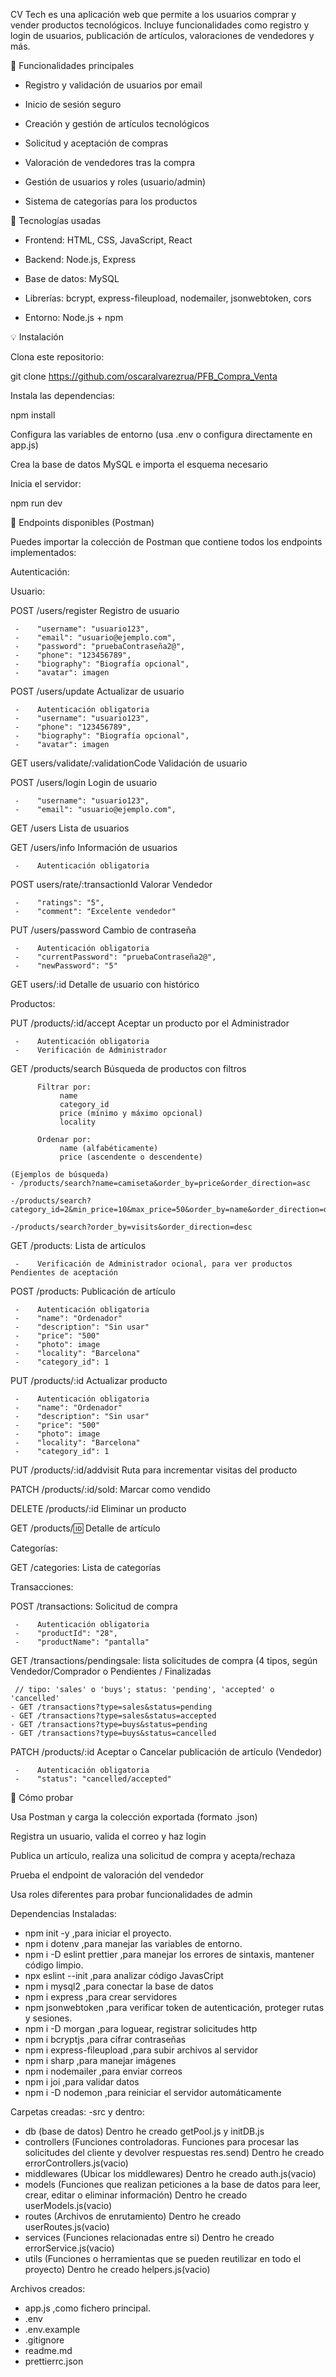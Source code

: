 CV Tech es una aplicación web que permite a los usuarios comprar y vender productos tecnológicos. Incluye funcionalidades como registro y login de usuarios, publicación de artículos, valoraciones de vendedores y más.

🚀 Funcionalidades principales

- Registro y validación de usuarios por email

- Inicio de sesión seguro

- Creación y gestión de artículos tecnológicos

- Solicitud y aceptación de compras

- Valoración de vendedores tras la compra

- Gestión de usuarios y roles (usuario/admin)

- Sistema de categorías para los productos

🔧 Tecnologías usadas

- Frontend: HTML, CSS, JavaScript, React

- Backend: Node.js, Express

- Base de datos: MySQL

- Librerías: bcrypt, express-fileupload, nodemailer, jsonwebtoken, cors

- Entorno: Node.js + npm

💡 Instalación

Clona este repositorio:

git clone https://github.com/oscaralvarezrua/PFB_Compra_Venta

Instala las dependencias:

npm install

Configura las variables de entorno (usa .env o configura directamente en app.js)

Crea la base de datos MySQL e importa el esquema necesario

Inicia el servidor:

npm run dev

🔌 Endpoints disponibles (Postman)

Puedes importar la colección de Postman que contiene todos los endpoints implementados:

Autenticación:

Usuario:

POST /users/register Registro de usuario

     -    "username": "usuario123",
     -    "email": "usuario@ejemplo.com",
     -    "password": "pruebaContraseña2@",
     -    "phone": "123456789",
     -    "biography": "Biografía opcional",
     -    "avatar": imagen

POST /users/update Actualizar de usuario

     -    Autenticación obligatoria
     -    "username": "usuario123",
     -    "phone": "123456789",
     -    "biography": "Biografía opcional",
     -    "avatar": imagen

GET users/validate/:validationCode Validación de usuario

POST /users/login Login de usuario

     -    "username": "usuario123",
     -    "email": "usuario@ejemplo.com",

GET /users Lista de usuarios

GET /users/info Información de usuarios

     -    Autenticación obligatoria

POST users/rate/:transactionId Valorar Vendedor

     -    "ratings": "5",
     -    "comment": "Excelente vendedor"

PUT /users/password Cambio de contraseña

     -    Autenticación obligatoria
     -    "currentPassword": "pruebaContraseña2@",
     -    "newPassword": "5"

GET users/:id Detalle de usuario con histórico

Productos:

PUT /products/:id/accept Aceptar un producto por el Administrador

     -    Autenticación obligatoria
     -    Verificación de Administrador

GET /products/search Búsqueda de productos con filtros

          Filtrar por:
               name
               category_id
               price (mínimo y máximo opcional)
               locality

          Ordenar por:
               name (alfabéticamente)
               price (ascendente o descendente)

    (Ejemplos de búsqueda)
    - /products/search?name=camiseta&order_by=price&order_direction=asc

    -/products/search?category_id=2&min_price=10&max_price=50&order_by=name&order_direction=desc

    -/products/search?order_by=visits&order_direction=desc

GET /products: Lista de artículos

     -    Verificación de Administrador ocional, para ver productos Pendientes de aceptación

POST /products: Publicación de artículo

     -    Autenticación obligatoria
     -    "name": "Ordenador"
     -    "description": "Sin usar"
     -    "price": "500"
     -    "photo": image
     -    "locality": "Barcelona"
     -    "category_id": 1

PUT /products/:id Actualizar producto

     -    Autenticación obligatoria
     -    "name": "Ordenador"
     -    "description": "Sin usar"
     -    "price": "500"
     -    "photo": image
     -    "locality": "Barcelona"
     -    "category_id": 1

PUT /products/:id/addvisit Ruta para incrementar visitas del producto

PATCH /products/:id/sold: Marcar como vendido

DELETE /products/:id Eliminar un producto

GET /products/:id: Detalle de artículo

Categorías:

GET /categories: Lista de categorías

Transacciones:

POST /transactions: Solicitud de compra

     -    Autenticación obligatoria
     -    "productId": "28",
     -    "productName": "pantalla"

GET /transactions/pendingsale: lista solicitudes de compra (4 tipos, según Vendedor/Comprador o Pendientes / Finalizadas

     // tipo: 'sales' o 'buys'; status: 'pending', 'accepted' o 'cancelled'
    - GET /transactions?type=sales&status=pending
    - GET /transactions?type=sales&status=accepted
    - GET /transactions?type=buys&status=pending
    - GET /transactions?type=buys&status=cancelled

PATCH /products/:id Aceptar o Cancelar publicación de artículo (Vendedor)

     -    Autenticación obligatoria
     -    "status": "cancelled/accepted"

🔮 Cómo probar

Usa Postman y carga la colección exportada (formato .json)

Registra un usuario, valida el correo y haz login

Publica un artículo, realiza una solicitud de compra y acepta/rechaza

Prueba el endpoint de valoración del vendedor

Usa roles diferentes para probar funcionalidades de admin

Dependencias Instaladas:

- npm init -y ,para iniciar el proyecto.
- npm i dotenv ,para manejar las variables de entorno.
- npm i -D eslint prettier ,para manejar los errores de sintaxis, mantener código limpio.
- npx eslint --init ,para analizar código JavasCript
- npm i mysql2 ,para conectar la base de datos
- npm i express ,para crear servidores
- npm jsonwebtoken ,para verificar token de autenticación, proteger rutas y sesiones.
- npm i -D morgan ,para loguear, registrar solicitudes http
- npm i bcryptjs ,para cifrar contraseñas
- npm i express-fileupload ,para subir archivos al servidor
- npm i sharp ,para manejar imágenes
- npm i nodemailer ,para enviar correos
- npm i joi ,para validar datos
- npm i -D nodemon ,para reiniciar el servidor automáticamente

Carpetas creadas:
-src y dentro:

- db (base de datos)
  Dentro he creado getPool.js y initDB.js
- controllers (Funciones controladoras. Funciones para procesar las solicitudes del cliente y devolver respuestas res.send)
  Dentro he creado errorControllers.js(vacio)
- middlewares (Ubicar los middlewares)
  Dentro he creado auth.js(vacio)
- models (Funciones que realizan peticiones a la base de datos para leer, crear, editar o eliminar información)
  Dentro he creado userModels.js(vacio)
- routes (Archivos de enrutamiento)
  Dentro he creado userRoutes.js(vacio)
- services (Funciones relacionadas entre si)
  Dentro he creado errorService.js(vacio)
- utils (Funciones o herramientas que se pueden reutilizar en todo el proyecto)
  Dentro he creado helpers.js(vacio)

Archivos creados:

- app.js ,como fichero principal.
- .env
- .env.example
- .gitignore
- readme.md
- prettierrc.json
